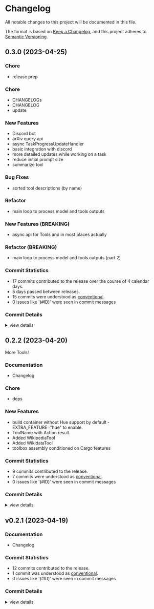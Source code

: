 # Changelog

All notable changes to this project will be documented in this file.

The format is based on [Keep a Changelog](https://keepachangelog.com/en/1.0.0/),
and this project adheres to [Semantic Versioning](https://semver.org/spec/v2.0.0.html).

## 0.3.0 (2023-04-25)

<csr-id-14529922572878248a9f6681dfa716e87326d8ff/>
<csr-id-15c52d843721fa8426573d9f6bee2c019d2bd9bb/>
<csr-id-b11b947d3b3699807c03c4500a8dc7a0e53d41d0/>

### Chore

 - <csr-id-14529922572878248a9f6681dfa716e87326d8ff/> release prep

### Chore

 - <csr-id-1a6b8972bab61215ebd95f74ebc46be4e63b98e7/> CHANGELOGs
 - <csr-id-6e90dcd3947a192c62da6fddf4dcde0342365081/> CHANGELOG
 - <csr-id-35a6a992c57951ebe2a325d81d60c540053bcb94/> update

### New Features

 - <csr-id-8be8d0f3044a1bbfb5fdbc6fb6c7c8ec682f7114/> Discord bot
 - <csr-id-0840086e2f5da2ebcdddec960c5308ca0eacb8c5/> arXiv query api
 - <csr-id-774d5a6c2dbadf934166e2d7e5665b6cf2ac4280/> async TaskProgressUpdateHandler
 - <csr-id-dee80b442c8035b4d2bf17a2683ff2c3c2a9a585/> basic integration with discord
 - <csr-id-d497429d749d9f62a36133e29d1063e8842bd7cf/> more detailed updates while working on a task
 - <csr-id-a08cd2093594b57d54ab5a85b0cd9a1ba83aac2c/> reduce initial prompt size
 - <csr-id-23383eb67f19e8fdcff185709ca3a6d12b3000fa/> summarize tool

### Bug Fixes

 - <csr-id-c37e7ca813eaff1fe87b11736670024b81c5088d/> sorted tool descriptions (by name)

### Refactor

 - <csr-id-15c52d843721fa8426573d9f6bee2c019d2bd9bb/> main loop to process model and tools outputs

### New Features (BREAKING)

 - <csr-id-772e8eb4184efd0b305e460a31d719c237790098/> async api for Tools and in most places actually

### Refactor (BREAKING)

 - <csr-id-b11b947d3b3699807c03c4500a8dc7a0e53d41d0/> main loop to process model and tools outputs (part 2)

### Commit Statistics

<csr-read-only-do-not-edit/>

 - 17 commits contributed to the release over the course of 4 calendar days.
 - 5 days passed between releases.
 - 15 commits were understood as [conventional](https://www.conventionalcommits.org).
 - 0 issues like '(#ID)' were seen in commit messages

### Commit Details

<csr-read-only-do-not-edit/>

<details><summary>view details</summary>

 * **Uncategorized**
    - CHANGELOGs ([`1a6b897`](https://github.com/ssoudan/sapiens/commit/1a6b8972bab61215ebd95f74ebc46be4e63b98e7))
    - Merge pull request #8 from ssoudan/tools ([`3b7f2b2`](https://github.com/ssoudan/sapiens/commit/3b7f2b25afb545217e9d0c078b372e1a24981d78))
    - CHANGELOG ([`6e90dcd`](https://github.com/ssoudan/sapiens/commit/6e90dcd3947a192c62da6fddf4dcde0342365081))
    - Update ([`35a6a99`](https://github.com/ssoudan/sapiens/commit/35a6a992c57951ebe2a325d81d60c540053bcb94))
    - Reduce initial prompt size ([`a08cd20`](https://github.com/ssoudan/sapiens/commit/a08cd2093594b57d54ab5a85b0cd9a1ba83aac2c))
    - Summarize tool ([`23383eb`](https://github.com/ssoudan/sapiens/commit/23383eb67f19e8fdcff185709ca3a6d12b3000fa))
    - Release sapiens v0.3.0, sapiens_derive v0.3.0, sapiens_tools v0.3.0, sapiens_bot v0.2.2, sapiens_cli v0.3.0, safety bump 3 crates ([`12e417c`](https://github.com/ssoudan/sapiens/commit/12e417cc394cbd9b7e18366d427cdd89132ee299))
    - Discord bot ([`8be8d0f`](https://github.com/ssoudan/sapiens/commit/8be8d0f3044a1bbfb5fdbc6fb6c7c8ec682f7114))
    - Release prep ([`1452992`](https://github.com/ssoudan/sapiens/commit/14529922572878248a9f6681dfa716e87326d8ff))
    - ArXiv query api ([`0840086`](https://github.com/ssoudan/sapiens/commit/0840086e2f5da2ebcdddec960c5308ca0eacb8c5))
    - Sorted tool descriptions (by name) ([`c37e7ca`](https://github.com/ssoudan/sapiens/commit/c37e7ca813eaff1fe87b11736670024b81c5088d))
    - Async TaskProgressUpdateHandler ([`774d5a6`](https://github.com/ssoudan/sapiens/commit/774d5a6c2dbadf934166e2d7e5665b6cf2ac4280))
    - Basic integration with discord ([`dee80b4`](https://github.com/ssoudan/sapiens/commit/dee80b442c8035b4d2bf17a2683ff2c3c2a9a585))
    - Async api for Tools and in most places actually ([`772e8eb`](https://github.com/ssoudan/sapiens/commit/772e8eb4184efd0b305e460a31d719c237790098))
    - More detailed updates while working on a task ([`d497429`](https://github.com/ssoudan/sapiens/commit/d497429d749d9f62a36133e29d1063e8842bd7cf))
    - Main loop to process model and tools outputs (part 2) ([`b11b947`](https://github.com/ssoudan/sapiens/commit/b11b947d3b3699807c03c4500a8dc7a0e53d41d0))
    - Main loop to process model and tools outputs ([`15c52d8`](https://github.com/ssoudan/sapiens/commit/15c52d843721fa8426573d9f6bee2c019d2bd9bb))
</details>

## 0.2.2 (2023-04-20)

<csr-id-a346ece7e9f72c907986f3daa924a3a51ab69f1f/>

More Tools!

### Documentation

 - <csr-id-1844702fb1a2ffd5bb1ce4717e19c6675527738a/> Changelog

### Chore

 - <csr-id-a346ece7e9f72c907986f3daa924a3a51ab69f1f/> deps

### New Features

 - <csr-id-3e15ff7b615faaab87addf4aff26ae841d94b4dc/> build container without Hue support by default - EXTRA_FEATURE="hue" to enable.
 - <csr-id-ed70724e4133083e44c590cf2f74d27bdef65982/> ToolName with Action result.
 - <csr-id-b0400529f9bacd56466a9104549d4f6eea7f3ccf/> Added WikipediaTool
 - <csr-id-b2902bba5640ed0802af77eff2e628d56992760b/> Added WikidataTool
 - <csr-id-9f251be6efefca6e9219321d4cd56802b6a5ec69/> toolbox assembly conditioned on Cargo features

### Commit Statistics

<csr-read-only-do-not-edit/>

 - 9 commits contributed to the release.
 - 7 commits were understood as [conventional](https://www.conventionalcommits.org).
 - 0 issues like '(#ID)' were seen in commit messages

### Commit Details

<csr-read-only-do-not-edit/>

<details><summary>view details</summary>

 * **Uncategorized**
    - Release sapiens v0.2.2, sapiens_derive v0.2.2, sapiens_tools v0.2.2, sapiens_cli v0.2.2 ([`1d9981b`](https://github.com/ssoudan/sapiens/commit/1d9981bef2fe1b4f4441c28e11713470ff1b1f5d))
    - Release sapiens v0.2.2, sapiens_derive v0.2.2, sapiens_tools v0.2.2, sapiens_cli v0.2.2 ([`b72b47f`](https://github.com/ssoudan/sapiens/commit/b72b47f99c52d2d88dc3e2108917103707dc13ba))
    - Changelog ([`1844702`](https://github.com/ssoudan/sapiens/commit/1844702fb1a2ffd5bb1ce4717e19c6675527738a))
    - Deps ([`a346ece`](https://github.com/ssoudan/sapiens/commit/a346ece7e9f72c907986f3daa924a3a51ab69f1f))
    - Build container without Hue support by default - EXTRA_FEATURE="hue" to enable. ([`3e15ff7`](https://github.com/ssoudan/sapiens/commit/3e15ff7b615faaab87addf4aff26ae841d94b4dc))
    - ToolName with Action result. ([`ed70724`](https://github.com/ssoudan/sapiens/commit/ed70724e4133083e44c590cf2f74d27bdef65982))
    - Added WikipediaTool ([`b040052`](https://github.com/ssoudan/sapiens/commit/b0400529f9bacd56466a9104549d4f6eea7f3ccf))
    - Added WikidataTool ([`b2902bb`](https://github.com/ssoudan/sapiens/commit/b2902bba5640ed0802af77eff2e628d56992760b))
    - Toolbox assembly conditioned on Cargo features ([`9f251be`](https://github.com/ssoudan/sapiens/commit/9f251be6efefca6e9219321d4cd56802b6a5ec69))
</details>

## v0.2.1 (2023-04-19)

### Documentation

 - <csr-id-2dc34812fa3afc6147fcd3f3b0bc5311b841ab9f/> Changelog

### Commit Statistics

<csr-read-only-do-not-edit/>

 - 12 commits contributed to the release.
 - 1 commit was understood as [conventional](https://www.conventionalcommits.org).
 - 0 issues like '(#ID)' were seen in commit messages

### Commit Details

<csr-read-only-do-not-edit/>

<details><summary>view details</summary>

 * **Uncategorized**
    - Release sapiens_derive v0.2.1, sapiens_tools v0.2.1, sapiens_cli v0.2.1 ([`e56d735`](https://github.com/ssoudan/sapiens/commit/e56d735f014fed54461dfcc64b96e5d801f995e6))
    - Changelog ([`2dc3481`](https://github.com/ssoudan/sapiens/commit/2dc34812fa3afc6147fcd3f3b0bc5311b841ab9f))
    - Adjusting changelogs prior to release of sapiens_derive v0.2.1, sapiens_tools v0.2.1, sapiens_cli v0.2.1 ([`3ea2039`](https://github.com/ssoudan/sapiens/commit/3ea2039b68192d4de6b9d370db54abcae054e3cc))
    - Release sapiens v0.2.1 ([`6d011b1`](https://github.com/ssoudan/sapiens/commit/6d011b16157847923433b870a6d57d5ad1b73438))
    - [deps] updated ([`e9d7a0e`](https://github.com/ssoudan/sapiens/commit/e9d7a0e59e122aa070b5ecb96e16bf53e73144af))
    - [+] SetStatusTool to control Hue lights. ([`e464518`](https://github.com/ssoudan/sapiens/commit/e4645184d43e99c7d90d7bc5ca91b43e3a034c8f))
    - [deps] updated ([`eaf3f18`](https://github.com/ssoudan/sapiens/commit/eaf3f18ac20ca49c1146a84e131e90b82a294d4c))
    - [+] rely on a published version of huelib-rs (named huelib2-rs). ([`cb91e27`](https://github.com/ssoudan/sapiens/commit/cb91e2795e5803f4c8ce8c41ed5605a006e83b15))
    - Release 0.2.0 ([`ab53b6c`](https://github.com/ssoudan/sapiens/commit/ab53b6c999892d82fbd9aed827a3a3bc1aee24a4))
    - [version] ([`43dd12d`](https://github.com/ssoudan/sapiens/commit/43dd12da54faaa1d580ff1e9c793b828592572b1))
    - [cleanup] ([`0a69fed`](https://github.com/ssoudan/sapiens/commit/0a69fedd83f039317a7fcd26819d01408f2d6c97))
    - [+] renaming ([`f664941`](https://github.com/ssoudan/sapiens/commit/f664941f2aba36cd9bce7493a19d030d2945bd50))
</details>

